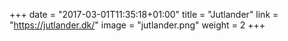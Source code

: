 +++
date = "2017-03-01T11:35:18+01:00"
title = "Jutlander"
link = "https://jutlander.dk/"
image = "jutlander.png"
weight = 2
+++

